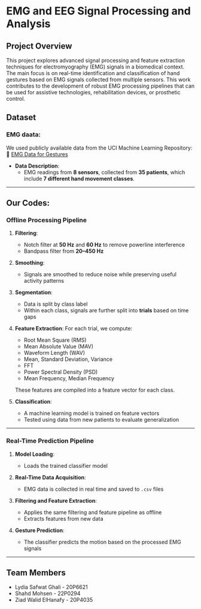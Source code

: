 # EMG and EEG Signal Processing and Analysis

## Project Overview
This project explores advanced signal processing and feature extraction techniques for electromyography (EMG) signals in a biomedical context. The main focus is on real-time identification and classification of hand gestures based on EMG signals collected from multiple sensors. This work contributes to the development of robust EMG processing pipelines that can be used for assistive technologies, rehabilitation devices, or prosthetic control.

## Dataset

### EMG daata:

We used publicly available data from the UCI Machine Learning Repository:  
🔗 [EMG Data for Gestures](https://archive.ics.uci.edu/dataset/481/emg+data+for+gestures)

- **Data Description**:
  - EMG readings from **8 sensors**, collected from **35 patients**, which include **7 different hand movement classes**.
---

## Our Codes:

### Offline Processing Pipeline
1. **Filtering**:
   - Notch filter at **50 Hz** and **60 Hz** to remove powerline interference
   - Bandpass filter from **20–450 Hz** 

2. **Smoothing**:
   - Signals are smoothed to reduce noise while preserving useful activity patterns

3. **Segmentation**:
   - Data is split by class label
   - Within each class, signals are further split into **trials** based on time gaps

4. **Feature Extraction**:
   For each trial, we compute:
   - Root Mean Square (RMS)
   - Mean Absolute Value (MAV)
   - Waveform Length (WAV)
   - Mean, Standard Deviation, Variance
   - FFT
   - Power Spectral Density (PSD)
   - Mean Frequency, Median Frequency

   These features are compiled into a feature vector for each class.

5. **Classification**:
   - A machine learning model is trained on feature vectors
   - Tested using data from new patients to evaluate generalization

---

### Real-Time Prediction Pipeline
1. **Model Loading**:
   - Loads the trained classifier model

2. **Real-Time Data Acquisition**:
   - EMG data is collected in real time and saved to `.csv` files

3. **Filtering and Feature Extraction**:
   - Applies the same filtering and feature pipeline as offline
   - Extracts features from new data

4. **Gesture Prediction**:
   - The classifier predicts the motion based on the processed EMG signals

---

## Team Members
- Lydia Safwat Ghali - 20P6621
- Shahd Mohsen - 22P0294
- Ziad Walid ElHanafy - 20P4035
